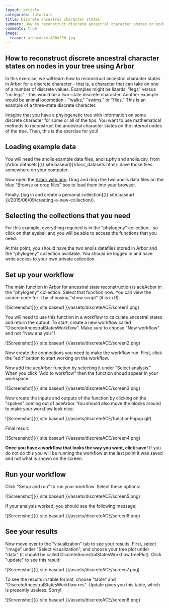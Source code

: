 ```yaml
---
layout: article
categories: tutorials
title: Discrete ancestral character states
summary: How to reconstruct discrete ancestral character states on nodes in your tree using Arbor
comments: true
image:
  teaser: arbordace-400x250.jpg
---
```


## How to reconstruct discrete ancestral character states on nodes in your tree using Arbor

In this exercise, we will learn how to reconstruct ancestral character states in Arbor for a discrete character - that is, a character that can take on one of a number of discrete values. Examples might be lizards, "legs" versus "no legs" - this would be a two-state discrete character. Another example would be animal locomotion - "walks," "swims," or "flies." This is an example of a three-state discrete character.

Imagine that you have a phylogenetic tree with information on some discrete character for some or all of the tips. You want to use mathematical methods to reconstruct the ancestral character states on the internal nodes of the tree. Then, this is the exercise for you!

## Loading example data

You will need the anolis example data files, anolis.phy and anolis.csv, from [Arbor datasets]({{ site.baseurl}}/docs_datasets.html). Save those files somewhere on your computer.

Now open the [Arbor web app](http://arbor1.arborworkflows.com). Drag and drop the two anolis data files on the blue "Browse or drop files" box to load them into your browser.

Finally, [log in and create a personal collection]({{ site.baseurl }}/2015/06/09/creating-a-new-collection/).

## Selecting the collections that you need

For this example, everything required is in the "phylogeny" collection - so click on that eyeball and you will be able to access the functions that you need.

At this point, you should have the two anolis datafiles stored in Arbor and the "phylogeny" collection available. You should be logged in and have write access to your own private collection.

## Set up your workflow

The main function in Arbor for ancestral state reconstruction is aceAcbor in the "phylogeny" collection. Select that function now. You can view the source code for it by choosing "show script" (it is in R).

![Screenshot]({{ site.baseurl }}/assets/discreteACE/screen1.png)

You will need to use this function in a workflow to calculate ancestral states and return the output. To start, create a new workflow called "DiscreteAncestralStatesWorkflow". Make sure to choose "New workflow" and not "New analysis"!

![Screenshot]({{ site.baseurl }}/assets/discreteACE/screen2.png)

Now create the connections you need to make the workflow run. First, click the "edit" button to start working on the workflow.

Now add the aceArbor function by selecting it under "Select analysis." When you click "Add to workflow" then the function shoud appear in your workspace.

![Screenshot]({{ site.baseurl }}/assets/discreteACE/screen3.png)


Now create the inputs and outputs of the function by clicking on the "spokes" coming out of aceArbor. You should also move the blocks around to make your workflow look nice.

![Screenshot]({{ site.baseurl }}/assets/discreteACE/functionPopup.gif)

Final result:

![Screenshot]({{ site.baseurl }}/assets/discreteACE/screen4.png)

**Once you have a workflow that looks the way you want, click save!** If you do not do this you will be running the workflow at the last point it was saved and not what is shown on the screen.

## Run your workflow

Click "Setup and run" to run your workflow. Select these options:

![Screenshot]({{ site.baseurl }}/assets/discreteACE/screen5.png)

If your analysis worked, you should see the following message:

![Screenshot]({{ site.baseurl }}/assets/discreteACE/screen6.png)


## See your results

Now move over to the "visualization" tab to see your results. First, select "image" under "Select visualization", and choose your tree plot under "data" (it should be called DiscreteAncestralStatesWorkflow treePlot). Click "update" to see this result:

![Screenshot]({{ site.baseurl }}/assets/discreteACE/screen7.png)

To see the results in table format, choose "table" and "DiscreteAncestralStatesWorkflow res". Update gives you this table, which is presently useless. Sorry!

![Screenshot]({{ site.baseurl }}/assets/discreteACE/screen8.png)
